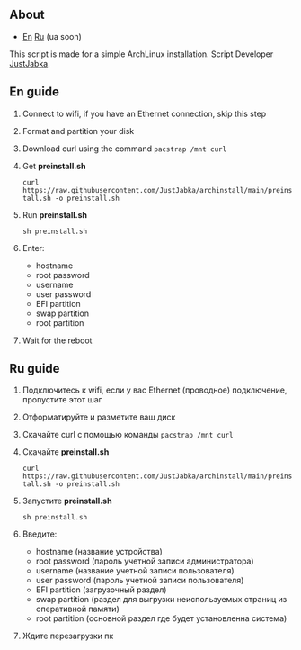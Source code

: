 ## About

- [En](#Enguide) [Ru](#Ruguide) (ua soon)

This script is made for a simple ArchLinux installation. Script Developer [JustJabka](https://github.com/JustJabka).

## En guide

1. Connect to wifi, if you have an Ethernet connection, skip this step
2. Format and partition your disk
3. Download curl using the command ```pacstrap /mnt curl```
4. Get **preinstall.sh**

    ```curl https://raw.githubusercontent.com/JustJabka/archinstall/main/preinstall.sh -o preinstall.sh```

5. Run **preinstall.sh**

   ```sh preinstall.sh```

6. Enter:
    - hostname
    - root password
    - username
    - user password
    - EFI partition
    - swap partition
    - root partition

7. Wait for the reboot

## Ru guide

1. Подключитесь к wifi, если у вас Ethernet (проводное) подключение, пропустите этот шаг
2. Отформатируйте и разметите ваш диск
3. Скачайте curl с помощью команды ```pacstrap /mnt curl```
4. Скачайте **preinstall.sh**

    ```curl https://raw.githubusercontent.com/JustJabka/archinstall/main/preinstall.sh -o preinstall.sh```

5. Запустите **preinstall.sh**

   ```sh preinstall.sh```

6. Введите:
    - hostname (название устройства)
    - root password (пароль учетной записи администратора)
    - username (название учетной записи пользователя)
    - user password (пароль учетной записи пользователя)
    - EFI partition (загрузочный раздел)
    - swap partition (раздел для выгрузки неиспользуемых страниц из оперативной памяти)
    - root partition (основной раздел где будет установленна система)

7. Ждите перезагрузки пк
